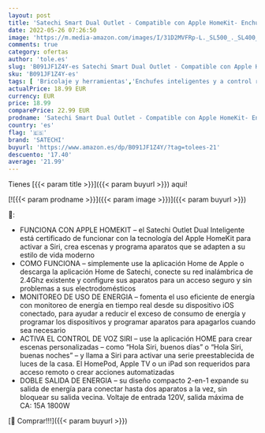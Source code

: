 ```yaml
---
layout: post
title: 'Satechi Smart Dual Outlet - Compatible con Apple HomeKit- Enchufe inteligente con Wi-Fi de 2 4 GHz con monitor de energía en tiempo real  control remoto  temporizador  10A - Sólo para iOS  EU '
date: 2022-05-26 07:26:50
image: 'https://m.media-amazon.com/images/I/31D2MVFRp-L._SL500_._SL400_.jpg'
comments: true
category: ofertas
author: 'tole.es'
slug: 'B091JF1Z4Y-es Satechi Smart Dual Outlet - Compatible con Apple HomeKit-...'
sku: 'B091JF1Z4Y-es'
tags: [ 'Bricolaje y herramientas','Enchufes inteligentes y a control remoto','Enchufes y accesorios','Instalación eléctrica','apple','satechi','🇪🇸', ]
actualPrice: 18.99 EUR
currency: EUR
price: 18.99
comparePrice: 22.99 EUR
prodname: 'Satechi Smart Dual Outlet - Compatible con Apple HomeKit- Enchufe inteligente con Wi-Fi de 2 4 GHz con monitor de energía en tiempo real  control remoto  temporizador  10A - Sólo para iOS  EU '
country: 'es'
flag: '🇪🇸'
brand: 'SATECHI'
buyurl: 'https://www.amazon.es/dp/B091JF1Z4Y/?tag=tolees-21'
descuento: '17.40'
average: '21.99'
---
```


Tienes [{{< param title >}}]({{< param buyurl >}}) aqui!

[![{{< param prodname >}}]({{< param image >}})]({{< param buyurl >}})

🔎:

- FUNCIONA CON APPLE HOMEKIT – el Satechi Outlet Dual Inteligente está certificado de funcionar con la tecnología del Apple HomeKit para activar a Siri, crea escenas y programa aparatos que se adapten a su estilo de vida moderno
- COMO FUNCIONA – simplemente use la aplicación Home de Apple o descarga la aplicación Home de Satechi, conecte su red inalámbrica de 2.4Ghz existente y configure sus aparatos para un acceso seguro y sin problemas a sus electrodomésticos
- MONITOREO DE USO DE ENERGIA – fomenta el uso eficiente de energía con monitoreo de energía en tiempo real desde su dispositivo iOS conectado, para ayudar a reducir el exceso de consumo de energía y programar los dispositivos y programar aparatos para apagarlos cuando sea necesario
- ACTIVA EL CONTROL DE VOZ SIRI – use la aplicación HOME para crear escenas personalizadas – como “Hola Siri, buenos días” o “Hola Siri, buenas noches” – y llama a Siri para activar una serie preestablecida de luces de la casa. El HomePod, Apple TV o un iPad son requeridos para acceso remoto o crear acciones automatizadas
- DOBLE SALIDA DE ENERGIA – su diseño compacto 2-en-1 expande su salida de energía para conectar hasta dos aparatos a la vez, sin bloquear su salida vecina. Voltaje de entrada 120V, salida máxima de CA: 15A 1800W

[🛒 Comprar!!!]({{< param buyurl >}})
